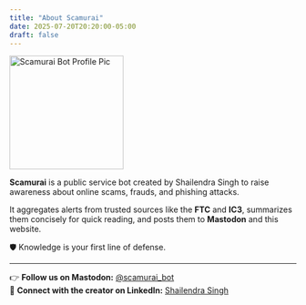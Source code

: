 ```yaml
---
title: "About Scamurai"
date: 2025-07-20T20:20:00-05:00
draft: false
---
```


<img src="https://singh2005.github.io/scamurai-website/images/scamurai-profile.jpg" alt="Scamurai Bot Profile Pic" width="200"/>

**Scamurai** is a public service bot created by Shailendra Singh to raise awareness about online scams, frauds, and phishing attacks.

It aggregates alerts from trusted sources like the **FTC** and **IC3**, summarizes them concisely for quick reading, and posts them to **Mastodon** and this website.

🛡️ Knowledge is your first line of defense.

---

👉 **Follow us on Mastodon:** [@scamurai_bot](https://mastodon.social/@scamurai_bot)  
🔗 **Connect with the creator on LinkedIn:** [Shailendra Singh](https://www.linkedin.com/in/shailendra-singh-596a7625/)
